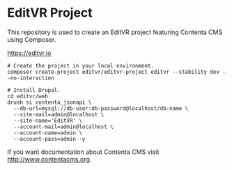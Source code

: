 # EditVR Project

This repository is used to create an EditVR project featuring Contenta CMS using Composer.

https://editvr.io

```
# Create the project in your local environment.
composer create-project editvr/editvr-project editvr --stability dev --no-interaction

# Install Drupal.
cd editvr/web
drush si contenta_jsonapi \
  --db-url=mysql://db-user:db-password@localhost/db-name \
  --site-mail=admin@localhost \
  --site-name='EditVR' \
  --account-mail=admin@localhost \
  --account-name=admin \
  --account-pass=admin -y
```

If you want documentation about Contenta CMS visit http://www.contentacms.org.